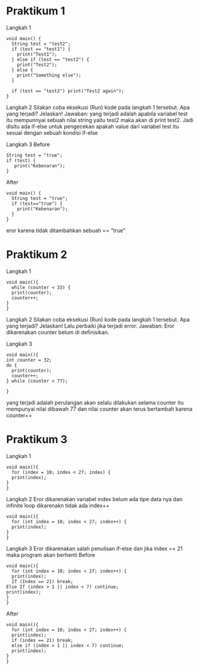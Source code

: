 # Praktikum 1
Langkah 1

```
void main() {
  String test = "test2";
  if (test == "test1") {
    print("Test1");
  } else if (test == "test2") {
    print("Test2");
  } else {
    print("Something else");
  }

  if (test == "test2") print("Test2 again");
}
```

Langkah 2
Silakan coba eksekusi (Run) kode pada langkah 1 tersebut. Apa yang terjadi? Jelaskan!
Jawaban: yang terjadi adalah apabila variabel test itu mempunnyai sebuah nilai string yaitu test2 maka akan di print test2. Jadi disitu ada if-else untuk pengecekan apakah value dari variabel test itu sesuai dengan sebuah kondisi if-else

Langkah 3
Before
```
String test = "true";
if (test) {
   print("Kebenaran");
}
```

After
```
void main() {
  String test = "true";
  if (test=="true") {
    print("Kebenaran");
  }
}
```
eror karena tidak ditambahkan sebuah == "true"



# Praktikum 2
Langkah 1
```
void main(){
  while (counter < 33) {
  print(counter);
  counter++;
} 
}
``` 
Langkah 2
Silakan coba eksekusi (Run) kode pada langkah 1 tersebut. Apa yang terjadi? Jelaskan! Lalu perbaiki jika terjadi error.
Jawaban: Eror dikarenakan counter belum di definisikan.

Langkah 3
```
void main(){
int counter = 32;
do {
  print(counter);
  counter++;
} while (counter < 77);

}
```
yang terjadi adalah perulangan akan selalu dilakukan selama counter itu mempunyai nilai dibawah 77 dan nilai counter akan terus bertambah karena counter++

# Praktikum 3
Langkah 1
```
void main(){
  for (index = 10; index < 27; index) {
  print(index);
}
}
```
Langkah 2
Eror dikarenakan variabel index belum ada tipe data nya dan infinite loop dikarenakn tidak ada index++
```
void main(){
  for (int index = 10; index < 27; index++) {
  print(index);
}
}
```
Langkah 3
Eror dikarenakan salah penulisan if-else dan jika index == 21 maka program akan berhenti
Before
```
void main(){
  for (int index = 10; index < 27; index++) {
  print(index);
  If (Index == 21) break;
Else If (index > 1 || index < 7) continue;
print(index);
}
}
```
After
```
void main(){
  for (int index = 10; index < 27; index++) {
  print(index);
  if (index == 21) break;
  else if (index > 1 || index < 7) continue;
  print(index);
}
}
```
